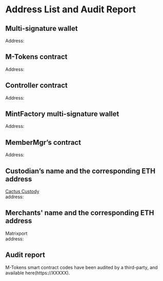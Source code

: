Address List and Audit Report
===

Multi-signature wallet
---
Address:

M-Tokens contract 
---
Address:

Controller contract
---
Address:

MintFactory multi-signature wallet
---
Address:

MemberMgr’s contract
---
Address:

Custodian’s name and the corresponding ETH address
---
[Cactus Custody](https://www.mycactus.com)         
address:

Merchants' name and the corresponding ETH address
---
Matrixport            
address:

Audit report
---
M-Tokens smart contract codes have been audited by a third-party, and available here(https://XXXXX).
